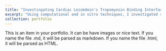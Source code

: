 ```yaml
---
title: "Investingating Cardiac Leiomdoin's Tropomyosin Binding Interface"
excerpt: "Using computational and in vitro techniques, I investigated small mutation changes in affinity between the tropomyosin-leiomodin binding sites 1<br/><img src='/images/500x300.png'>"
collection: portfolio
---
```


This is an item in your portfolio. It can be have images or nice text. If you name the file .md, it will be parsed as markdown. If you name the file .html, it will be parsed as HTML. 
